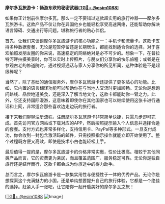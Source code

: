**摩尔多瓦旅游卡：畅游东欧的秘密武器[[TG💪+ @esim1088](https://t.me/s/esim1088)]**

如果你正计划前往摩尔多瓦，那么一定不要错过这款超实用的旅行神器——摩尔多瓦旅游卡。这款产品不仅让你在异国他乡也能轻松享受高速网络，还能帮助你解决语言障碍、交通出行等问题，堪称旅行者的贴心伴侣。

首先，让我们来谈谈摩尔多瓦旅游卡的核心功能之一：手机卡和流量卡。这款卡支持多种数据套餐，无论是短暂停留还是长期居住，都能找到适合你的选择。对于喜欢拍照发朋友圈的你来说，高速稳定的网络绝对是必不可少的。想象一下，在普拉特河畔拍摄美景时，你可以实时上传照片，与朋友们分享你的快乐旅程；或者是在参观古老的修道院时，通过视频通话与家人分享你的所见所闻，这种体验是不是超级棒呢？

当然了，除了基础的通信服务外，摩尔多瓦旅游卡还提供了更多贴心的功能。比如，它内置的语言翻译功能可以帮助你在与当地人交流时更加顺畅。无论你是想询问路线、品尝地道美食，还是深入了解当地文化，这款卡都能助你一臂之力。此外，它还支持国际漫游，这意味着即使你在其他国家也可以继续使用这张卡进行通话和上网，非常适合那些喜欢边走边玩的旅行者。

接下来我们聊聊注册流程。注册摩尔多瓦旅游卡非常简单快捷，只需几步即可完成。首先访问官方网站或下载对应的APP，然后按照提示输入个人信息并选择合适的套餐。支付方式也非常多样化，支持信用卡、PayPal等多种形式。一旦支付成功，你会收到一封包含激活码的邮件，只需按照指示操作就能立即开始使用了。整个过程既方便又高效，即使是技术小白也能轻松上手。

最后值得一提的是，摩尔多瓦旅游卡的价格非常实惠，性价比极高。相较于其他同类产品而言，它的资费更为亲民，而且覆盖范围广、服务稳定可靠。无论你是独自旅行还是结伴而行，这款卡都会成为你旅途中的得力助手。

总而言之，摩尔多瓦旅游卡是一款集实用性与便捷性于一体的优秀产品。无论你是想探索这个充满魅力的小国，还是单纯想要提升自己的旅行体验，它都是一个绝佳的选择。赶紧入手一张吧，让它陪你一起开启美好的摩尔多瓦之旅！

[[TG💪+ @esim1088](https://t.me/s/esim1088) ![Image](https://i.postimg.cc/4NQfJmqS/Snipaste-2025-05-13-00-14-12.png)]